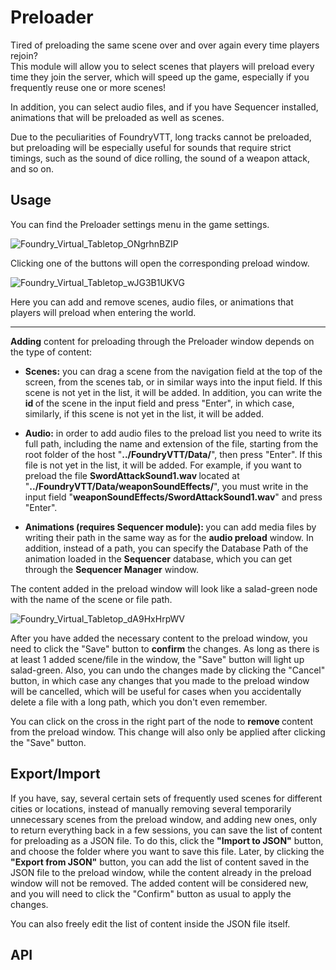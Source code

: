 <h1><strong>Preloader</strong></h1>
<p>Tired of preloading the same scene over and over again every time players rejoin?<br>This module will allow you to select scenes that players will preload every time they join the server, which will speed up the game, especially if you frequently reuse one or more scenes!</p>
<p>In addition, you can select audio files, and if you have Sequencer installed, animations that will be preloaded as well as scenes.</p>
<p>Due to the peculiarities of FoundryVTT, long tracks cannot be preloaded, but preloading will be especially useful for sounds that require strict timings, such as the sound of dice rolling, the sound of a weapon attack, and so on.</p>
<h2><strong>Usage</strong></h2>
<p>You can find the Preloader settings menu in the game settings.</p>

![Foundry_Virtual_Tabletop_ONgrhnBZIP](https://github.com/JabaNazgob/Preloader/assets/8327536/358af2f3-4d9d-4084-bb9c-a06283d419dc)

<p>Clicking one of the buttons will open the corresponding preload window. </p>

![Foundry_Virtual_Tabletop_wJG3B1UKVG](https://github.com/JabaNazgob/Preloader/assets/8327536/d0fd6239-64ae-4556-a852-641aae96d3d5)
<p>Here you can add and remove scenes, audio files, or animations that players will preload when entering the world.</p>
<hr>
<p><strong>Adding</strong> content for preloading through the Preloader window depends on the type of content:</p>
<ul>
    <li>
        <p><strong>Scenes:</strong> you can drag a scene from the navigation field at the top of the screen, from the scenes tab, or in similar ways into the input field. If this scene is not yet in the list, it will be added. In addition, you can write the <strong>id </strong>of the scene in the input field and press "Enter", in which case, similarly, if this scene is not yet in the list, it will be added.</p>
    </li>
    <li>
        <p><strong>Audio:</strong> in order to add audio files to the preload list you need to write its full path, including the name and extension of the file, starting from the root folder of the host "<strong>../FoundryVTT/Data/</strong>", then press "Enter". If this file is not yet in the list, it will be added. For example, if you want to preload the file <strong>SwordAttackSound1.wav </strong> located at "<strong>../FoundryVTT/Data/weaponSoundEffects/</strong>", you must write in the input field "<strong>weaponSoundEffects/SwordAttackSound1.wav</strong>" and press "Enter".</p>
    </li>
    <li>
        <p><strong>Animations (requires Sequencer module): </strong>you can add media files by writing their path in the same way as for the <strong>audio preload</strong> window. In addition, instead of a path, you can specify the Database Path of the animation loaded in the <strong>Sequencer</strong> database, which you can get through the <strong>Sequencer Manager</strong> window.</p>
    </li>
</ul>
<p>The content added in the preload window will look like a salad-green node with the name of the scene or file path.</p>

![Foundry_Virtual_Tabletop_dA9HxHrpWV](https://github.com/JabaNazgob/Preloader/assets/8327536/4bfafe28-9e09-45e9-902d-0b7741613b7d)
<p>After you have added the necessary content to the preload window, you need to click the "Save" button to <strong>confirm</strong> the changes. As long as there is at least 1 added scene/file in the window, the "Save" button will light up salad-green. Also, you can undo the changes made by clicking the "Cancel" button, in which case any changes that you made to the preload window will be cancelled, which will be useful for cases when you accidentally delete a file with a long path, which you don't even remember.</p>
<p>You can click on the cross in the right part of the node to <strong>remove </strong>content from the preload window. This change will also only be applied after clicking the "Save" button.</p>
<h2><strong>Export/Import</strong></h2>
<p>If you have, say, several certain sets of frequently used scenes for different cities or locations, instead of manually removing several temporarily unnecessary scenes from the preload window, and adding new ones, only to return everything back in a few sessions, you can save the list of content for preloading as a JSON file. To do this, click the <strong>"Import to JSON"</strong> button, and choose the folder where you want to save this file. Later, by clicking the <strong>"Export from JSON"</strong> button, you can add the list of content saved in the JSON file to the preload window, while the content already in the preload window will not be removed. The added content will be considered new, and you will need to click the "Confirm" button as usual to apply the changes. </p>
<p>You can also freely edit the list of content inside the JSON file itself.</p>
<h2><strong>API</strong></h2>

